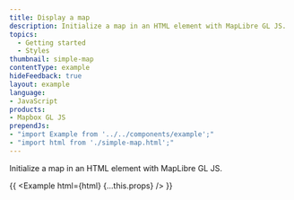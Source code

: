 ```yaml
---
title: Display a map
description: Initialize a map in an HTML element with MapLibre GL JS.
topics:
  - Getting started
  - Styles
thumbnail: simple-map
contentType: example
hideFeedback: true
layout: example
language:
- JavaScript
products:
- Mapbox GL JS
prependJs:
- "import Example from '../../components/example';"
- "import html from './simple-map.html';"
---
```


Initialize a map in an HTML element with MapLibre GL JS.

{{ <Example html={html} {...this.props} /> }}
